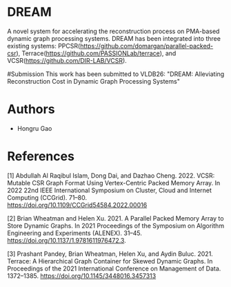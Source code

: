 # DREAM
A novel system for accelerating the reconstruction process on PMA-based dynamic graph processing systems. DREAM has been integrated into three existing systems: PPCSR(https://github.com/domargan/parallel-packed-csr), Terrace(https://github.com/PASSIONLab/terrace), and VCSR(https://github.com/DIR-LAB/VCSR).

#Submission
This work has been submitted to VLDB26: "DREAM: Alleviating Reconstruction Cost in Dynamic Graph Processing Systems"

# Authors
* Hongru Gao

# References
<a id="1">[1]</a>
Abdullah Al Raqibul Islam, Dong Dai, and Dazhao Cheng. 2022. VCSR: Mutable CSR Graph Format Using Vertex-Centric Packed Memory Array. In 2022 22nd IEEE International Symposium on Cluster, Cloud and Internet Computing (CCGrid). 71–80. https://doi.org/10.1109/CCGrid54584.2022.00016

<a id="2">[2]</a>
Brian Wheatman and Helen Xu. 2021. A Parallel Packed Memory Array to Store Dynamic Graphs. In 2021 Proceedings of the Symposium on Algorithm Engineering and Experiments (ALENEX). 31–45. https://doi.org/10.1137/1.9781611976472.3.

<a id="3">[3]</a>
Prashant Pandey, Brian Wheatman, Helen Xu, and Aydin Buluc. 2021. Terrace: A Hierarchical Graph Container for Skewed Dynamic Graphs. In Proceedings of the 2021 International Conference on Management of Data. 1372–1385. https://doi.org/10.1145/3448016.3457313
